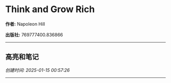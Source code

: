 # Think and Grow Rich

**作者:** Napoleon Hill

**出版社:** 769777400.836866

---

## 高亮和笔记

*创建时间: 2025-01-15 00:57:26*

---

